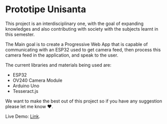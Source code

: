 # Prototipe Unisanta
This project is an interdisciplinary one, with the goal of expanding knowledges and also contributing with society with the subjects learnt in this semester.

The Main goal is to create a Progressive Web App that is capable of communicating with an ESP32 used to get camera feed, then process this camera feed in the application, and speak to the user.

The current libraries and materials being used are:
<ul>
    <li>ESP32</li>
    <li>OV240 Camera Module</li>
    <li>Arduino Uno</li>
    <li>Tesseract.js</li>
</ul>

We want to make the best out of this project so if you have any suggestion please let me know ❤️.

Live Demo: <a href="https://frolicking-manatee-7ecb56.netlify.app/" target="_blank">Link</a>.
